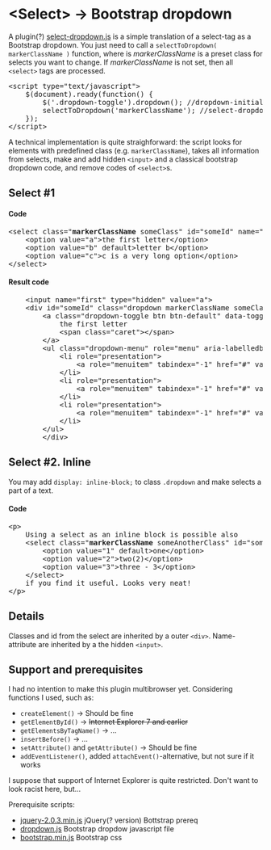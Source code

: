 
<h1>&lt;Select&gt; &rarr; Bootstrap dropdown</h1>

<p>A plugin(?) <a href="#">select-dropdown.js</a> is a simple translation of a select-tag as a Bootstrap dropdown. You just need to call a <code>selectToDropdown( markerClassName )</code> function, where is <i>markerClassName</i> is a preset class for selects you want to change. If <i>markerClassName</i> is not set, then all <code>&lt;select&gt;</code> tags are processed.</p>
<pre>
&lt;script type="text/javascript"&gt;
    $(document).ready(function() {
        $('.dropdown-toggle').dropdown(); //dropdown-initialisation
        selectToDropdown('markerClassName'); //select-dropdown initialisation
    });
&lt;/script&gt;
</pre>
<p>A technical implementation is quite straighforward: the script looks for elements with predefined class (e.g. <code>markerClassName</code>), takes all information from selects, make and add hidden <code>&lt;input&gt;</code> and a classical bootstrap dropdown code, and remove codes of <code>&lt;select&gt;</code>s.</p>
<h2> Select #1</h2>
<h4>Code</h4>
<pre>
&lt;select class="<b>markerClassName</b> someClass" id="someId" name="first"&gt;
    &lt;option value="a"&gt;the first letter&lt;/option&gt;
    &lt;option value="b" default&gt;letter b&lt;/option&gt;
    &lt;option value="c"&gt;c is a very long option&lt;/option&gt;
&lt;/select&gt;
</pre>

<h4>Result code</h4>
<pre>
    &lt;input name="first" type="hidden" value="a"&gt;
    &lt;div id="someId" class="dropdown markerClassName someClass"&gt;
        &lt;a class="dropdown-toggle btn btn-default" data-toggle="dropdown" href="#"&gt;
            the first letter 
            &lt;span class="caret"&gt;&lt;/span&gt;
        &lt;/a&gt;
        &lt;ul class="dropdown-menu" role="menu" aria-labelledby="dLabel"&gt;
            &lt;li role="presentation"&gt;
                &lt;a role="menuitem" tabindex="-1" href="#" value="a"&gt;the first letter&lt;/a&gt;
            &lt;/li&gt;
            &lt;li role="presentation"&gt;
                &lt;a role="menuitem" tabindex="-1" href="#" value="b"&gt;letter b&lt;/a&gt;
            &lt;/li&gt;
            &lt;li role="presentation"&gt;
                &lt;a role="menuitem" tabindex="-1" href="#" value="c"&gt;c is a very long option text that checks how does the dropdown behave in this case&lt;/a&gt;
            &lt;/li&gt;
        &lt;/ul&gt;
        &lt;/div&gt;
</pre>
<h2> Select #2. Inline</h2>
<p>You may add <code>display: inline-block;</code> to class <code>.dropdown</code> and make selects a part of a text.
<h4>Code</h4>
<pre>
&lt;p&gt;
    Using a select as an inline block is possible also
    &lt;select class="<b>markerClassName</b> someAnotherClass" id="someAnotherId" name="second"&gt;
        &lt;option value="1" default&gt;one&lt;/option&gt;
        &lt;option value="2"&gt;two(2)&lt;/option&gt;
        &lt;option value="3"&gt;three - 3&lt;/option&gt;
    &lt;/select&gt;
    if you find it useful. Looks very neat!
&lt;/p&gt;
</pre>


<h2>Details</h2>
<p>Classes and id from the select are inherited by a outer <code>&lt;div&gt;</code>. Name-attribute are inherited by a the hidden <code>&lt;input&gt;</code>.</p>

<h2>Support and prerequisites</h2>
<p>I had no intention to make this plugin multibrowser yet. Considering functions I used, such as:
<ul>
    <li><code>createElement()</code> &rarr; Should be fine</li>
    <li><code>getElementById()</code> &rarr; <strike>Internet Explorer 7 and earlier</strike></li>
    <li><code>getElementsByTagName()</code> &rarr;  ...</li>
    <li><code>insertBefore()</code> &rarr;  ...</li>
    <li><code>setAttribute()</code> and <code>getAttribute()</code> &rarr; Should be fine</li>
    <li><code>addEventListener()</code>, added <code>attachEvent()</code>-alternative, but not sure if it works</li>
</ul>
I suppose that support of Internet Explorer is quite restricted. Don't want to look racist here, but...
</p>


<p>Prerequisite scripts:
<ul>
    <li><a href="">jquery-2.0.3.min.js</a> jQuery(? version) Bottstrap prereq</li>
    <li><a href="">dropdown.js</a> Bootstrap dropdow javascript file</li>
    <li><a href="">bootstrap.min.js</a> Bootstrap css</li>
</ul>
</p>
